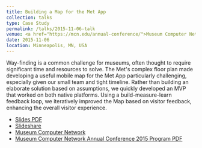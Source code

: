 ```yaml
---
title: Building a Map for the Met App
collection: talks
type: Case Study
permalink: /talks/2015-11-06-talk
venue: <a href="https://mcn.edu/annual-conference/">Museum Computer Network Annual Conference</a> 2015
date: 2015-11-06
location: Minneapolis, MN, USA
---
```

Way-finding is a common challenge for museums, often thought to require significant time and resources to solve. The Met's complex floor plan made developing a useful mobile map for the Met App particularly challenging, especially given our small team and tight timeline. Rather than building an elaborate solution based on assumptions, we quickly developed an MVP that worked on both native platforms. Using a build-measure-learn feedback loop, we iteratively improved the Map based on visitor feedback, enhancing the overall visitor experience. 

- [Slides PDF](/files/MCN-2015.pdf)
- [Slideshare](https://www.slideshare.net/slideshow/building-a-map-for-the-met-app-155482192/155482192)
- [Museum Computer Network](https://mcn.edu/)
- [Museum Computer Network Annual Conference 2015 Program PDF](/files/MCN-2015-Program.pdf)